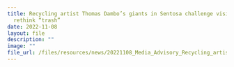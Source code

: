```yaml
---
title: Recycling artist Thomas Dambo’s giants in Sentosa challenge visitors to
  rethink “trash”
date: 2022-11-08
layout: file
description: ""
image: ""
file_url: /files/resources/news/20221108_Media_Advisory_Recycling_artist_Thomas_Dambos_giants_in_Sentosa.pdf
---
```

